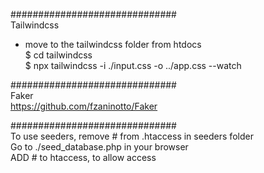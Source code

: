 ############################## \
Tailwindcss

- move to the tailwindcss folder from htdocs \
  $ cd tailwindcss \
  $ npx tailwindcss -i ./input.css -o ../app.css --watch

############################## \
Faker \
https://github.com/fzaninotto/Faker

############################## \
To use seeders, remove # from .htaccess in seeders folder \
Go to ./seed_database.php in your browser \
ADD # to htaccess, to allow access
